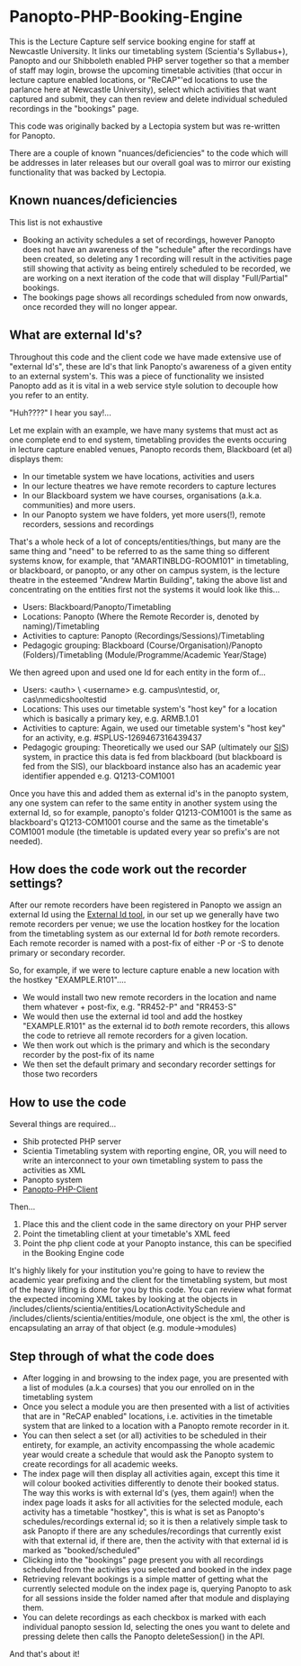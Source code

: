 Panopto-PHP-Booking-Engine
==========================

This is the Lecture Capture self service booking engine for staff at Newcastle University. It links our timetabling system (Scientia's Syllabus+), Panopto and our Shibboleth enabled PHP server together so that a member of staff may login, browse the upcoming timetable activities (that occur in lecture capture enabled locations, or "ReCAP"'ed locations to use the parlance here at Newcastle University), select which activities that want captured and submit, they can then review and delete individual scheduled recordings in the "bookings" page.

This code was originally backed by a Lectopia system but was re-written for Panopto.

There are a couple of known "nuances/deficiencies" to the code which will be addresses in later releases but our overall goal was to mirror our existing functionality that was backed by Lectopia.

Known nuances/deficiencies
--------------------------

This list is not exhaustive

* Booking an activity schedules a set of recordings, however Panopto does not have an awareness of the "schedule" after the recordings have been created, so deleting any 1 recording will result in the activities page still showing that activity as being entirely scheduled to be recorded, we are working on a next iteration of the code that will display "Full/Partial" bookings.
* The bookings page shows all recordings scheduled from now onwards, once recorded they will no longer appear.

What are external Id's?
-----------------------

Throughout this code and the client code we have made extensive use of "external Id's", these are Id's that link Panopto's awareness of a given entity to an external system's. This was a piece of functionality we insisted Panopto add as it is vital in a web service style solution to decouple how you refer to an entity.

"Huh????" I hear you say!...

Let me explain with an example, we have many systems that must act as one complete end to end system, timetabling provides the events occuring in lecture capture enabled venues, Panopto records them, Blackboard (et al) displays them:

* In our timetable system we have locations, activities and users
* In our lecture theatres we have remote recorders to capture lectures
* In our Blackboard system we have courses, organisations (a.k.a. communities) and more users.
* In our Panopto system we have folders, yet more users(!), remote recorders, sessions and recordings

That's a whole heck of a lot of concepts/entities/things, but many are the same thing and "need" to be referred to as the same thing so different systems know, for example, that "AMARTINBLDG-ROOM101" in timetabling, or blackboard, or panopto, or any other on campus system, is the lecture theatre in the esteemed "Andrew Martin Building", taking the above list and concentrating on the entities first not the systems it would look like this...

* Users: Blackboard/Panopto/Timetabling
* Locations: Panopto (Where the Remote Recorder is, denoted by naming)/Timetabling
* Activities to capture: Panopto (Recordings/Sessions)/Timetabling
* Pedagogic grouping: Blackboard (Course/Organisation)/Panopto (Folders)/Timetabling (Module/Programme/Academic Year/Stage)

We then agreed upon and used one Id for each entity in the form of...

* Users: \<auth> \ \<username> e.g. campus\ntestid, or, cas\nmedicshooltestid
* Locations: This uses our timetable system's "host key" for a location which is basically a primary key, e.g. ARMB.1.01
* Activities to capture: Again, we used our timetable system's "host key" for an activity, e.g. #SPLUS-1269467316439437
* Pedagogic grouping: Theoretically we used our SAP (ultimately our [SIS](http://en.wikipedia.org/wiki/Student_information_system)) system, in practice this data is fed from blackboard (but blackboard is fed from the SIS), our blackboard instance also has an academic year identifier appended e.g. Q1213-COM1001

Once you have this and added them as external id's in the panopto system, any one system can refer to the same entity in another system using the external Id, so for example, panopto's folder Q1213-COM1001 is the same as blackboard's Q1213-COM1001 course and the same as the timetable's COM1001 module (the timetable is updated every year so prefix's are not needed).

How does the code work out the recorder settings?
-------------------------------------------------

After our remote recorders have been registered in Panopto we assign an external Id using the [External Id tool](https://github.com/andmar8/Panopto-Java-ExternalIdTool), in our set up we generally have two remote recorders per venue; we use the location hostkey for the location from the timetabling system as our external Id for *both* remote recorders. Each remote recorder is named with a post-fix of either -P or -S to denote primary or secondary recorder.

So, for example, if we were to lecture capture enable a new location with the hostkey "EXAMPLE.R101"....

* We would install two new remote recorders in the location and name them whatever + post-fix, e.g. "RR452-P" and "RR453-S"
* We would then use the external id tool and add the hostkey "EXAMPLE.R101" as the external id to *both* remote recorders, this allows the code to retrieve all remote recorders for a given location.
* We then work out which is the primary and which is the secondary recorder by the post-fix of its name
* We then set the default primary and secondary recorder settings for those two recorders

How to use the code
-------------------

Several things are required...

* Shib protected PHP server
* Scientia Timetabling system with reporting engine, OR, you will need to write an interconnect to your own timetabling system to pass the activities as XML
* Panopto system
* [Panopto-PHP-Client](https://github.com/andmar8/Panopto-PHP-Client)

Then...

1. Place this and the client code in the same directory on your PHP server
2. Point the timetabling client at your timetable's XML feed
3. Point the php client code at your Panopto instance, this can be specified in the Booking Engine code

It's highly likely for your institution you're going to have to review the academic year prefixing and the client for the timetabling system, but most of the heavy lifting is done for you by this code. You can review what format the expected incoming XML takes by looking at the objects in /includes/clients/scientia/entities/LocationActivitySchedule and /includes/clients/scientia/entities/module, one object is the xml, the other is encapsulating an array of that object (e.g. module->modules)

Step through of what the code does
----------------------------------

* After logging in and browsing to the index page, you are presented with a list of modules (a.k.a courses) that you our enrolled on in the timetabling system
* Once you select a module you are then presented with a list of activities that are in "ReCAP enabled" locations, i.e. activities in the timetable system that are linked to a location with a Panopto remote recorder in it.
* You can then select a set (or all) activities to be scheduled in their entirety, for example, an activity encompassing the whole academic year would create a schedule that would ask the Panopto system to create recordings for all academic weeks.
* The index page will then display all activities again, except this time it will colour booked activities differently to denote their booked status. The way this works is with external Id's (yes, them again!) when the index page loads it asks for all activities for the selected module, each activity has a timetable "hostkey", this is what is set as Panopto's schedules/recordings external id; so it is then a relatively simple task to ask Panopto if there are any schedules/recordings that currently exist with that external id, if there are, then the activity with that external id is marked as "booked/scheduled"
* Clicking into the "bookings" page present you with all recordings scheduled from the activities you selected and booked in the index page
* Retrieving relevant bookings is a simple matter of getting what the currently selected module on the index page is, querying Panopto to ask for all sessions inside the folder named after that module and displaying them.
* You can delete recordings as each checkbox is marked with each individual panopto session Id, selecting the ones you want to delete and pressing delete then calls the Panopto deleteSession() in the API.

And that's about it!
